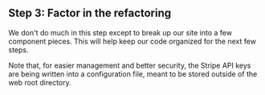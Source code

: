 ## Step 3: Factor in the refactoring

We don't do much in this step except to break up our site into a few component pieces.  This will help keep our code organized for the next few steps.

Note that, for easier management and better security, the Stripe API keys are being written into a configuration file, meant to be stored outside of the web root directory.